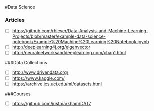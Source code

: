 
#Data Science

### Articles

- [ ] https://github.com/rhiever/Data-Analysis-and-Machine-Learning-Projects/blob/master/example-data-science-notebook/Example%20Machine%20Learning%20Notebook.ipynb
- [ ] http://deeplearning4j.org/eigenvector
- [ ] http://neuralnetworksanddeeplearning.com/chap1.html

###Data Collections
- [ ] http://www.drivendata.org/
- [ ] https://www.kaggle.com/
- [ ] https://archive.ics.uci.edu/ml/datasets.html

###Courses
- [ ] https://github.com/justmarkham/DAT7
